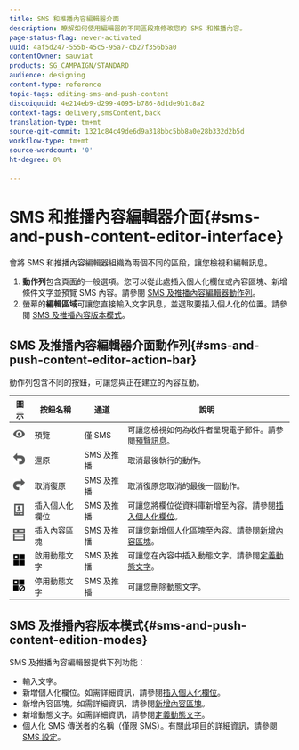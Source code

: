 ```yaml
---
title: SMS 和推播內容編輯器介面
description: 瞭解如何使用編輯器的不同區段來修改您的 SMS 和推播內容。
page-status-flag: never-activated
uuid: 4af5d247-555b-45c5-95a7-cb27f356b5a0
contentOwner: sauviat
products: SG_CAMPAIGN/STANDARD
audience: designing
content-type: reference
topic-tags: editing-sms-and-push-content
discoiquuid: 4e214eb9-d299-4095-b786-8d1de9b1c8a2
context-tags: delivery,smsContent,back
translation-type: tm+mt
source-git-commit: 1321c84c49de6d9a318bbc5bb8a0e28b332d2b5d
workflow-type: tm+mt
source-wordcount: '0'
ht-degree: 0%

---
```



# SMS 和推播內容編輯器介面{#sms-and-push-content-editor-interface}

會將 SMS 和推播內容編輯器組織為兩個不同的區段，讓您檢視和編輯訊息。

1. **動作列**&#x200B;包含頁面的一般選項。您可以從此處插入個人化欄位或內容區塊、新增條件文字並預覽 SMS 內容。請參閱 [SMS 及推播內容編輯器動作列](#sms-and-push-content-editor-action-bar)。
1. 螢幕的&#x200B;**編輯區域**&#x200B;可讓您直接輸入文字訊息，並選取要插入個人化的位置。請參閱 [SMS 及推播內容版本模式](#sms-and-push-content-edition-modes)。

## SMS 及推播內容編輯器介面動作列{#sms-and-push-content-editor-action-bar}

動作列包含不同的按鈕，可讓您與正在建立的內容互動。

<table> 
 <thead> 
  <tr> 
   <th> 圖示<br /> </th> 
   <th> 按鈕名稱<br /> </th> 
   <th> 通道<br /> </th> 
   <th> 說明<br /> </th> 
  </tr> 
 </thead> 
 <tbody> 
  <tr> 
   <td> <img height="21px" src="assets/viewon_darkgrey-24px.png" /> <br /> </td> 
   <td> <span class="uicontrol">預覽</span> <br /> </td> 
   <td> 僅 SMS<br /> </td> 
   <td> 可讓您檢視如何為收件者呈現電子郵件。請參閱<a href="../../sending/using/previewing-messages.md">預覽訊息</a>。<br /> </td> 
  </tr> 
  <tr> 
   <td> <img height="21px" src="assets/undo_darkgrey-24px.png" /> <br /> </td> 
   <td> <span class="uicontrol">還原</span> <br /> </td> 
   <td> SMS 及推播<br /> </td> 
   <td> 取消最後執行的動作。<br /> </td> 
  </tr> 
  <tr> 
   <td> <img height="21px" src="assets/redo_darkgrey-24px.png" /> <br /> </td> 
   <td> <span class="uicontrol">取消復原</span> <br /> </td> 
   <td> SMS 及推播<br /> </td> 
   <td> 取消復原您取消的最後一個動作。<br /> </td> 
  </tr> 
  <tr> 
   <td> <img height="21px" src="assets/personalization_field_darkgrey-24px.png" /> <br /> </td> 
   <td> <span class="uicontrol">插入個人化欄位</span> <br /> </td> 
   <td> SMS 及推播<br /> </td> 
   <td> 可讓您將欄位從資料庫新增至內容。請參閱<a href="../../designing/using/personalization.md#inserting-a-personalization-field" target="_blank">插入個人化欄位</a>。<br /> </td> 
  </tr> 
  <tr> 
   <td> <img height="21px" src="assets/personalization_block_darkgrey-24px.png" /> <br /> </td> 
   <td> <span class="uicontrol">插入內容區塊</span> <br /> </td> 
   <td> SMS 及推播<br /> </td> 
   <td> 可讓您新增個人化區塊至內容。請參閱<a href="../../designing/using/personalization.md#adding-a-content-block" target="_blank">新增內容區塊</a>。<br /> </td> 
  </tr> 
  <tr> 
   <td> <img height="21px" src="assets/dynamiccontent_24px.png" /> <br /> </td> 
   <td> <span class="uicontrol">啟用動態文字</span> <br /> </td> 
   <td> SMS 及推播<br /> </td> 
   <td> 可讓您在內容中插入動態文字。請參閱<a href="../../channels/using/defining-dynamic-text.md" target="_blank">定義動態文字</a>。<br /> </td> 
  </tr> 
  <tr> 
   <td> <img height="21px" src="assets/dynamiccontentdisable_24px.png" /> <br /> </td> 
   <td> <span class="uicontrol">停用動態文字</span> <br /> </td> 
   <td> SMS 及推播<br /> </td> 
   <td> 可讓您刪除動態文字。<br /> </td> 
  </tr> 
 </tbody> 
</table>

## SMS 及推播內容版本模式{#sms-and-push-content-edition-modes}

SMS 及推播內容編輯器提供下列功能：

* 輸入文字。
* 新增個人化欄位。如需詳細資訊，請參閱[插入個人化欄位](../../designing/using/personalization.md#inserting-a-personalization-field)。
* 新增內容區塊。如需詳細資訊，請參閱[新增內容區塊](../../designing/using/personalization.md#adding-a-content-block)。
* 新增動態文字。如需詳細資訊，請參閱[定義動態文字](../../channels/using/defining-dynamic-text.md)。
* 個人化 SMS 傳送者的名稱（僅限 SMS）。有關此項目的詳細資訊，請參閱 [SMS 設定](../../administration/using/configuring-sms-channel.md#configuring-sms-properties)。
